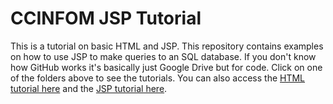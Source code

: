 # CCINFOM JSP Tutorial
This is a tutorial on basic HTML and JSP. This repository contains examples on how to use JSP to make queries to an SQL database. If you don't know how GitHub works it's basically just Google Drive but for code. Click on one of the folders above to see the tutorials. You can also access the [HTML tutorial here](/HTML%20Tutorial) and the [JSP tutorial here](/JSP%20Tutorial).